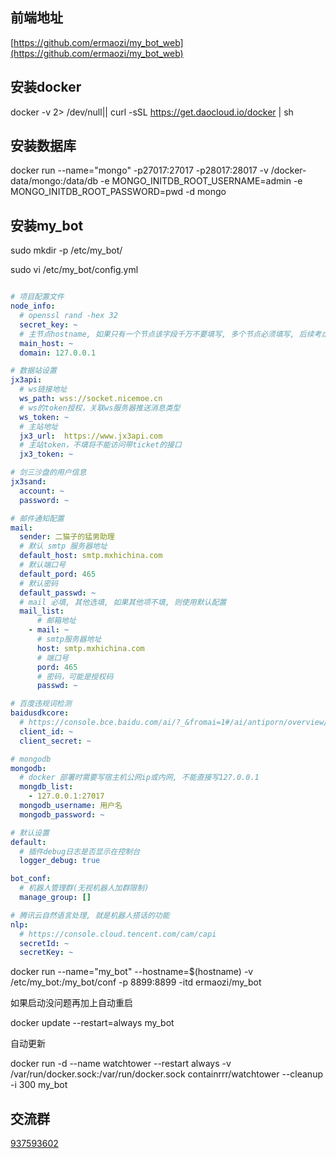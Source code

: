 
## 前端地址

[https://github.com/ermaozi/my_bot_web](https://github.com/ermaozi/my_bot_web)

## 安装docker

docker -v  2> /dev/null|| curl -sSL https://get.daocloud.io/docker | sh

## 安装数据库
docker run  --name="mongo"  -p27017:27017 -p28017:28017 -v /docker-data/mongo:/data/db -e MONGO_INITDB_ROOT_USERNAME=admin -e MONGO_INITDB_ROOT_PASSWORD=pwd  -d mongo

## 安装my_bot

sudo mkdir -p /etc/my_bot/

sudo vi /etc/my_bot/config.yml

``` yaml

# 项目配置文件
node_info:
  # openssl rand -hex 32
  secret_key: ~
  # 主节点hostname, 如果只有一个节点该字段千万不要填写, 多个节点必须填写, 后续考虑自动生成
  main_host: ~
  domain: 127.0.0.1

# 数据站设置
jx3api:
  # ws链接地址
  ws_path: wss://socket.nicemoe.cn
  # ws的token授权，关联ws服务器推送消息类型
  ws_token: ~
  # 主站地址
  jx3_url:  https://www.jx3api.com
  # 主站token，不填将不能访问带ticket的接口
  jx3_token: ~

# 剑三沙盘的用户信息
jx3sand:
  account: ~
  password: ~

# 邮件通知配置
mail:
  sender: 二猫子的猛男助理
  # 默认 smtp 服务器地址
  default_host: smtp.mxhichina.com
  # 默认端口号
  default_pord: 465
  # 默认密码
  default_passwd: ~
  # mail 必填, 其他选填, 如果其他项不填, 则使用默认配置
  mail_list:
      # 邮箱地址
    - mail: ~
      # smtp服务器地址
      host: smtp.mxhichina.com
      # 端口号
      pord: 465
      # 密码，可能是授权码
      passwd: ~

# 百度违规词检测
baidusdkcore:
  # https://console.bce.baidu.com/ai/?_&fromai=1#/ai/antiporn/overview/index
  client_id: ~
  client_secret: ~

# mongodb
mongodb:
  # docker 部署时需要写宿主机公网ip或内网, 不能直接写127.0.0.1
  mongdb_list:
    - 127.0.0.1:27017
  mongodb_username: 用户名
  mongodb_password: ~

# 默认设置
default:
  # 插件debug日志是否显示在控制台
  logger_debug: true

bot_conf:
  # 机器人管理群(无视机器人加群限制)
  manage_group: []

# 腾讯云自然语言处理, 就是机器人搭话的功能
nlp:
  # https://console.cloud.tencent.com/cam/capi
  secretId: ~
  secretKey: ~

```

docker run --name="my_bot" --hostname=$(hostname) -v /etc/my_bot:/my_bot/conf -p 8899:8899 -itd ermaozi/my_bot

如果启动没问题再加上自动重启

docker update --restart=always my_bot

自动更新

docker run -d --name watchtower --restart always -v /var/run/docker.sock:/var/run/docker.sock containrrr/watchtower --cleanup -i 300 my_bot

## 交流群

[937593602](https://qm.qq.com/cgi-bin/qm/qr?k=pG7qtpP1M80tTVE4moII3dqcRsFi8NBT&jump_from=webapi)
